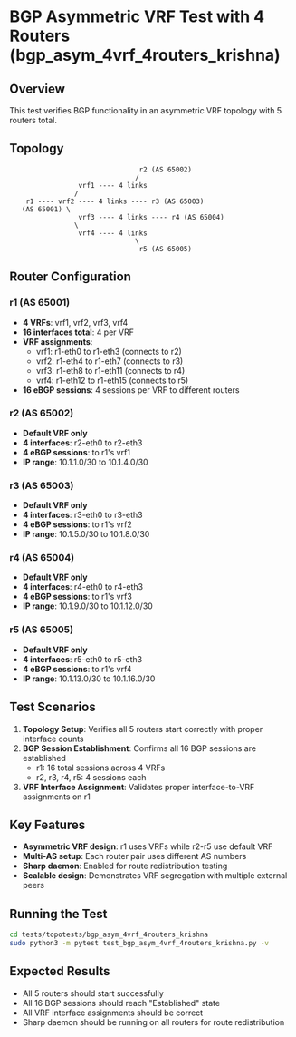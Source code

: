 # BGP Asymmetric VRF Test with 4 Routers (bgp_asym_4vrf_4routers_krishna)

## Overview

This test verifies BGP functionality in an asymmetric VRF topology with 5 routers total.

## Topology

```
                                r2 (AS 65002)
                               /
                 vrf1 ---- 4 links
                /
    r1 ---- vrf2 ---- 4 links ---- r3 (AS 65003)
   (AS 65001) \
                 vrf3 ---- 4 links ---- r4 (AS 65004)
                \
                 vrf4 ---- 4 links
                               \
                                r5 (AS 65005)
```

## Router Configuration

### r1 (AS 65001)
- **4 VRFs**: vrf1, vrf2, vrf3, vrf4
- **16 interfaces total**: 4 per VRF
- **VRF assignments**:
  - vrf1: r1-eth0 to r1-eth3 (connects to r2)
  - vrf2: r1-eth4 to r1-eth7 (connects to r3)
  - vrf3: r1-eth8 to r1-eth11 (connects to r4)  
  - vrf4: r1-eth12 to r1-eth15 (connects to r5)
- **16 eBGP sessions**: 4 sessions per VRF to different routers

### r2 (AS 65002)
- **Default VRF only**
- **4 interfaces**: r2-eth0 to r2-eth3
- **4 eBGP sessions**: to r1's vrf1
- **IP range**: 10.1.1.0/30 to 10.1.4.0/30

### r3 (AS 65003)
- **Default VRF only**
- **4 interfaces**: r3-eth0 to r3-eth3
- **4 eBGP sessions**: to r1's vrf2
- **IP range**: 10.1.5.0/30 to 10.1.8.0/30

### r4 (AS 65004)
- **Default VRF only**
- **4 interfaces**: r4-eth0 to r4-eth3
- **4 eBGP sessions**: to r1's vrf3
- **IP range**: 10.1.9.0/30 to 10.1.12.0/30

### r5 (AS 65005)
- **Default VRF only**
- **4 interfaces**: r5-eth0 to r5-eth3
- **4 eBGP sessions**: to r1's vrf4
- **IP range**: 10.1.13.0/30 to 10.1.16.0/30

## Test Scenarios

1. **Topology Setup**: Verifies all 5 routers start correctly with proper interface counts
2. **BGP Session Establishment**: Confirms all 16 BGP sessions are established
   - r1: 16 total sessions across 4 VRFs
   - r2, r3, r4, r5: 4 sessions each
3. **VRF Interface Assignment**: Validates proper interface-to-VRF assignments on r1

## Key Features

- **Asymmetric VRF design**: r1 uses VRFs while r2-r5 use default VRF
- **Multi-AS setup**: Each router pair uses different AS numbers
- **Sharp daemon**: Enabled for route redistribution testing
- **Scalable design**: Demonstrates VRF segregation with multiple external peers

## Running the Test

```bash
cd tests/topotests/bgp_asym_4vrf_4routers_krishna
sudo python3 -m pytest test_bgp_asym_4vrf_4routers_krishna.py -v
```

## Expected Results

- All 5 routers should start successfully
- All 16 BGP sessions should reach "Established" state  
- All VRF interface assignments should be correct
- Sharp daemon should be running on all routers for route redistribution 
